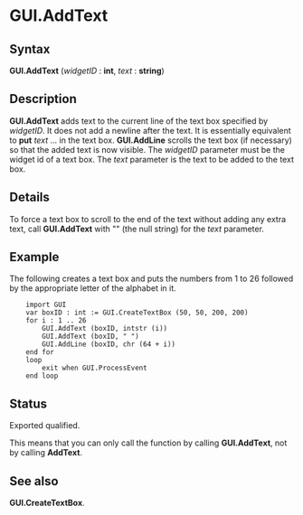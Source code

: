 
# GUI.AddText

## Syntax
**GUI.AddText** (_widgetID_ : **int**, _text_ : **string**)

## Description
**GUI.AddText** adds text to the current line of the text box specified by _widgetID_. It does not add a newline after the text. It is essentially equivalent to **put** _text_ ... in the text box. **GUI.AddLine** scrolls the text box (if necessary) so that the added text is now visible. The _widgetID_ parameter must be the widget id of a text box. The _text_ parameter is the text to be added to the text box.


## Details
To force a text box to scroll to the end of the text without adding any extra text, call **GUI.AddText** with "" (the null string) for the _text_ parameter.


## Example
The following creates a text box and puts the numbers from 1 to 26 followed by the appropriate letter of the alphabet in it.



        import GUI
        var boxID : int := GUI.CreateTextBox (50, 50, 200, 200)
        for i : 1 .. 26
            GUI.AddText (boxID, intstr (i))
            GUI.AddText (boxID, " ")
            GUI.AddLine (boxID, chr (64 + i))
        end for
        loop
            exit when GUI.ProcessEvent
        end loop
## Status
Exported qualified.

This means that you can only call the function by calling **GUI.AddText**, not by calling **AddText**.


## See also
**GUI.CreateTextBox**.

